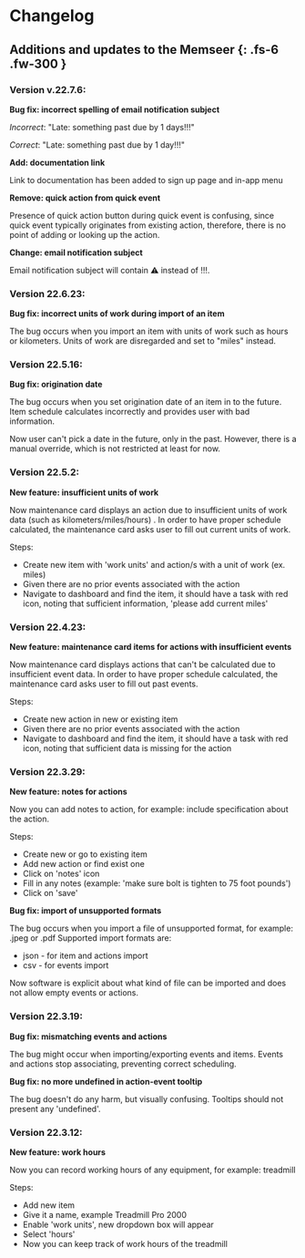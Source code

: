 # Changelog
Additions and updates to the Memseer
{: .fs-6 .fw-300 }
---
### Version v.22.7.6:
**Bug fix: incorrect spelling of email notification subject**

_Incorrect_: "Late: something past due by 1 days!!!"

_Correct_: "Late: something past due by 1 day!!!"

**Add: documentation link**

Link to documentation has been added to sign up page and in-app menu

**Remove: quick action from quick event**

Presence of quick action button during quick event is confusing, since quick event typically originates from existing action, 
therefore, there is no point of adding or looking up the action. 

**Change: email notification subject**

Email notification subject will contain ⚠️ instead of !!!.

### Version 22.6.23:
**Bug fix: incorrect units of work during import of an item**

The bug occurs when you import an item with units of work such as hours or kilometers.
Units of work are disregarded and set to "miles" instead.

### Version 22.5.16:
**Bug fix: origination date**

The bug occurs when you set origination date of an item in to the future.
Item schedule calculates incorrectly and provides user with bad information.

Now user can't pick a date in the future, only in the past. However, there is a manual override, which is not restricted at least for now.

### Version 22.5.2:
**New feature: insufficient units of work**

Now maintenance card displays an action due to insufficient units of work data (such as kilometers/miles/hours) .
In order to have proper schedule calculated, the maintenance card asks user to fill out current units of work.

Steps:
- Create new item with 'work units' and action/s with a unit of work (ex. miles)
- Given there are no prior events associated with the action
- Navigate to dashboard and find the item, it should have a task with red icon, noting that sufficient information, 'please add current miles'

### Version 22.4.23:
**New feature: maintenance card items for actions with insufficient events**

Now maintenance card displays actions that can't be calculated due to insufficient event data.
In order to have proper schedule calculated, the maintenance card asks user to fill out past events.

Steps:
- Create new action in new or existing item
- Given there are no prior events associated with the action
- Navigate to dashboard and find the item, it should have a task with red icon, noting that sufficient data is missing for the action


### Version 22.3.29:
**New feature: notes for actions**

Now you can add notes to action, for example: include specification about the action.

Steps:
- Create new or go to existing item
- Add new action or find exist one
- Click on 'notes' icon
- Fill in any notes (example: 'make sure bolt is tighten to 75 foot pounds')
- Click on 'save'

**Bug fix: import of unsupported formats**

The bug occurs when you import a file of unsupported format, for example: .jpeg or .pdf
Supported import formats are:
- json - for item and actions import
- csv - for events import

Now software is explicit about what kind of file can be imported and does not allow empty events or actions.

### Version 22.3.19:
**Bug fix: mismatching events and actions**

The bug might occur when importing/exporting events and items.
Events and actions stop associating, preventing correct scheduling.

**Bug fix: no more undefined in action-event tooltip**

The bug doesn't do any harm, but visually confusing.
Tooltips should not present any 'undefined'.


### Version 22.3.12:
**New feature: work hours**

Now you can record working hours of any equipment, for example: treadmill

Steps:
- Add new item
- Give it a name, example Treadmill Pro 2000
- Enable 'work units', new dropdown box will appear
- Select 'hours'
- Now you can keep track of work hours of the treadmill
